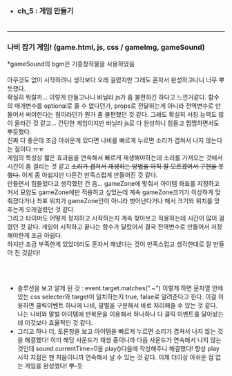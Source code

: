 - ### ch_5 : 게임 만들기<br><br>
* * *
### 나비 잡기 게임! (game.html, js, css / gameImg, gameSound)<br>
*gameSound의 bgm은 기증창작물을 사용하였음   <br><br>
아무것도 없이 시작하려니 생각보다 오래 걸렸지만 그래도 혼자서 완성하고나니 너무 뿌듯했다.   
확실히 뭐랄까... 이렇게 만들고나니 바닐라 js가 좀 불편하긴 하다고 느낀거같다. 함수의 매개변수를 optional로 줄 수 없다던가, props로 전달하는게 아니라 전역변수로 만들어서 써야한다는 점이라던가 뭔가 좀 불편했던 것 같다. 그래도 확실히 서칭 능력도 많이 올라간 것 같고... 간단한 게임이지만 바닐라 js로 다 완성하니 힘들고 찝찝하면서도 뿌듯했다.    
진짜 다 좋은데 조금 아쉬운게 있다면 나비를 빠르게 누르면 소리가 겹쳐서 나지 않는다는 점이다.ㅠㅠ     
게임의 특성상 짧은 효과음을 연속해서 빠르게 재생해야하는데 소리를 가져오는 것에서 시간이 좀 걸리는 것 같고 ~~소리가 겹쳐서 재생하는 방법을 아직 잘 모르겠어서 구현을 못했다.~~    이게 좀 아쉽지만 다른건 만족스럽게 만들어진 것 같다.    
만들면서 힘들었다고 생각했던 건 음... gameZone에 맞춰서 아이템 좌표를 지정하고 커서 모양도 gameZone에만 적용하고 싶었는데 계속 gameZone크기가 이상하게 맞춰졌다거나 좌표 위치가 gameZone안이 아니라 벗어난다거나 해서 크기와 위치를 맞추는게 오래걸렸던 것 같다.   
그리고 타이머도 어떻게 정지하고 시작하는지 계속 찾아보고 적용하는데 시간이 많이 걸렸던 것 같다. 게임이 시작하고 끝나는 함수가 달랐어서 결국 전역변수로 만들어서 저장해야한게 조금 아쉽다.    
하지만 조금 부족한게 있었더라도 혼자서 해냈다는 것이 만족스럽고 생각한대로 잘 만들어 진 것같다!

<br><br>
- 솔루션을 보고 알게 된 것 : event.target.matches(".~") 이렇게 하면 문자열 안에 있는 css selecter와 target이 일치하는지 true, false로 알려준다고 한다. 이걸 이용하면 클릭이벤트 하나에 나비, 말벌을 구분해서 바로 처리해줄 수 있는 것 같다. 나는 나비와 말벌 아이템에 반복문을 이용해서 하나하나 다 클릭 이벤트를 달아놨는데 이것보다 효율적인 것 같다. <br>  
- 그리고 하나 더, 토론창을 보고 아이템을 빠르게 누르면 소리가 겹쳐서 나지 않는 것을 해결했다! 이미 해당 사운드가 재생 중이니까 다음 사운드가 연속해서 나지 않는 것인데 sound.currentTime=0을 play()다음에 작성해주니 해결했다! 항상 play시작 지점은 맨 처음이니까 연속해서 날 수 있는 것 같다. 이제 더이상 아쉬운 점 없는 게임을 완성했다! 뿌-듯
